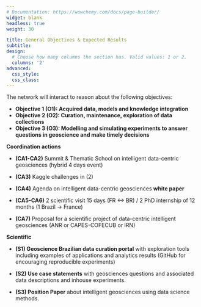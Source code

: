 ```yaml
---
# Documentation: https://wowchemy.com/docs/page-builder/
widget: blank
headless: true
weight: 30

title: General Objectives & Expected Results
subtitle:
design:
  # Choose how many columns the section has. Valid values: 1 or 2.
  columns: '2'
advanced:
  css_style:
  css_class:
---
```

  
The network will interact to reason about the following objectives:

- **Objective 1 (O1): Acquired data, models and knowledge integration**
- **Objective 2 (O2): Curation, maintenance, exploration of data collections** 
- **Objective 3 (O3): Modelling and simulating experiments to answer questions in geoscience and make timely decisions**

**Coordination actions**

- **(CA1-CA2)**      Summit  & Thematic School on intelligent data-centric geosciences (hybrid 4 days event)

- **(CA3)**       Kaggle challenges in (2)

- **(CA4)** Agenda on intelligent data-centric geosciences **white paper**

- **(CA5-CA6)**      2 scientific visit 15 days (FR <-> BR) / 2 PhD internship of 12 months (1 Brazil -> France)

- **(CA7)**       Proposal for a scientific project of data-centric intelligent geosciences (ANR or CAPES-COFECUB or IRN) 

 

**Scientific**

- **(S1) Geoscience Brazilian data curation portal** with exploration tools including examples of applications and analytics results  (GitHub for encouraging reproducible experiments)

- **(S2) Use case statements** with geosciences questions and associated data descriptions and inhouse experiments.

- **(S3) Position Paper** about intelligent geosciences using data science methods.

